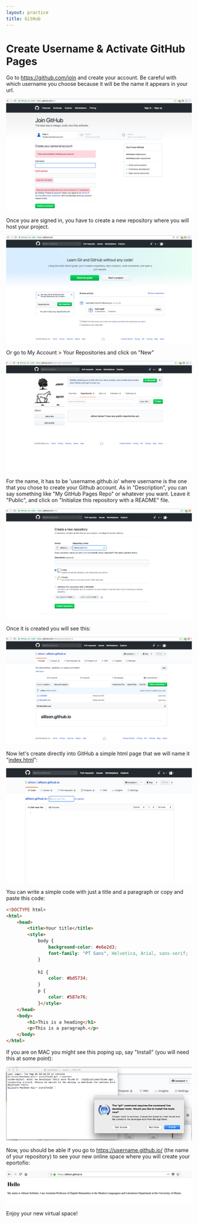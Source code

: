 ```yaml
---
layout: practice
title: GitHub
---
```


# Create Username & Activate GitHub Pages 

Go to <https://github.com/join> and create your account. Be careful with which username you choose because it will be the name it appears in your url. 

![Create Username](https://github.com/susannalles/DHPracticum/blob/gh-pages/practice/img/01.png)

Once you are signed in, you have to create a new repository where you will host your project. 

![Create Repository](https://github.com/susannalles/DHPracticum/blob/gh-pages/practice/img/02.png)

Or go to My Account > Your Repositories and click on "New"

![Text](https://github.com/susannalles/DHPracticum/blob/gh-pages/practice/img/03.png)

For the name, it has to be 'username.github.io' where username is the one that you chose to create your Github account. As in "Description", you can say something like "My GitHub Pages Repo" or whatever you want. Leave it "Public", and click on "Initialize this repository with a README" file. 

![Text](https://github.com/susannalles/DHPracticum/blob/gh-pages/practice/img/05.png)

Once it is created you will see this: 

![Text](https://github.com/susannalles/DHPracticum/blob/gh-pages/practice/img/06.png)

Now let's create directly into GitHub a simple html page that we will name it "[index.html](https://github.com/susannalles/DHPracticum/blob/gh-pages/practice/index2.html)":

![Text](https://github.com/susannalles/DHPracticum/blob/gh-pages/practice/img/07.png)

You can write a simple code with just a title and a paragraph or copy and paste this code: 

```html
<!DOCTYPE html>
<html>
    <head>
        <title>Your title</title>
        <style>
            body {
                background-color: #e6e2d3;
                font-family: "PT Sans", Helvetica, Arial, sans-serif;
            }
            
            h1 {
                color: #bd5734;
            }
            p {
                color: #587e76;
            }</style>
    </head>
    <body>
        <h1>This is a heading</h1>
        <p>This is a paragraph.</p>
    </body>
</html>
```

If you are on MAC you might see this poping up, say "Install" (you will need this at some point):

![Text](https://github.com/susannalles/DHPracticum/blob/gh-pages/practice/img/08.png)

Now, you should be able if you go to https://username.github.io/ (the name of your repository) to see your new online space where you will create your eportofio: 

![Text](https://github.com/susannalles/DHPracticum/blob/gh-pages/practice/img/09.png)

Enjoy your new virtual space! 











